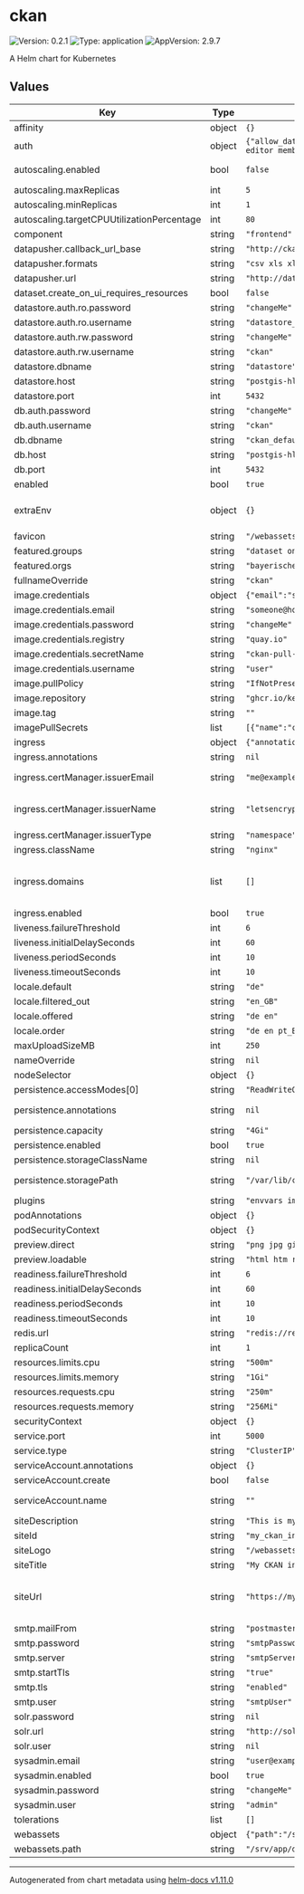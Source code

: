 # ckan

![Version: 0.2.1](https://img.shields.io/badge/Version-0.2.1-informational?style=flat-square) ![Type: application](https://img.shields.io/badge/Type-application-informational?style=flat-square) ![AppVersion: 2.9.7](https://img.shields.io/badge/AppVersion-2.9.7-informational?style=flat-square)

A Helm chart for Kubernetes

## Values

| Key | Type | Default | Description |
|-----|------|---------|-------------|
| affinity | object | `{}` |  |
| auth | object | `{"allow_dataset_collaborators":false,"anon_create_dataset":false,"create_dataset_if_not_in_organization":false,"create_default_api_keys":false,"create_unowned_dataset":false,"create_user_via_api":false,"create_user_via_web":true,"public_activity_stream_detail":true,"public_user_details":true,"roles_that_cascade_to_sub_groups":"admin editor member","user_create_groups":false,"user_create_organizations":false,"user_delete_groups":false,"user_delete_organizations":false}` | CKAN auth settings |
| autoscaling.enabled | bool | `false` | Enable/disable pod autoscaling, if disabled `replicaCount` is used to set number of pods. |
| autoscaling.maxReplicas | int | `5` | Maximum number of replicas |
| autoscaling.minReplicas | int | `1` | Minimum number of replicas |
| autoscaling.targetCPUUtilizationPercentage | int | `80` |  |
| component | string | `"frontend"` |  |
| datapusher.callback_url_base | string | `"http://ckan:5000/"` |  |
| datapusher.formats | string | `"csv xls xlsx tsv application/csv application/vnd.ms-excel application/vnd.openxmlform"` |  |
| datapusher.url | string | `"http://datapusher:8000/"` |  |
| dataset.create_on_ui_requires_resources | bool | `false` |  |
| datastore.auth.ro.password | string | `"changeMe"` |  |
| datastore.auth.ro.username | string | `"datastore_ro"` |  |
| datastore.auth.rw.password | string | `"changeMe"` |  |
| datastore.auth.rw.username | string | `"ckan"` |  |
| datastore.dbname | string | `"datastore"` |  |
| datastore.host | string | `"postgis-hl"` |  |
| datastore.port | int | `5432` |  |
| db.auth.password | string | `"changeMe"` | Database password |
| db.auth.username | string | `"ckan"` | Database username |
| db.dbname | string | `"ckan_default"` | Database name |
| db.host | string | `"postgis-hl"` | Database host |
| db.port | int | `5432` | Database port |
| enabled | bool | `true` |  |
| extraEnv | object | `{}` | Extra environment variables. Values need to be quoted. This can be used to overwrite CKAN settings in production.ini. See [ckanext-envvars](https://github.com/okfn/ckanext-envvars) for variable naming conventions. |
| favicon | string | `"/webassets/images/favicon.ico"` | Path to CKAN favicon |
| featured.groups | string | `"dataset online-application online-service project software method device geoobject"` |  |
| featured.orgs | string | `"bayerische-vermessungsverwaltung lehrstuhl-fur-geoinformatik bayern-innovativ"` |  |
| fullnameOverride | string | `"ckan"` | Override fullname |
| image.credentials | object | `{"email":"someone@host.com","password":"changeMe","registry":"quay.io","secretName":"ckan-pull-sct","username":"user"}` | Create a image pully secret of type kubernetes.io/dockerconfigjson |
| image.credentials.email | string | `"someone@host.com"` | Image registry eMail address |
| image.credentials.password | string | `"changeMe"` | Image registry password |
| image.credentials.registry | string | `"quay.io"` | Image registry |
| image.credentials.secretName | string | `"ckan-pull-sct"` | Name of the image pull secret to create |
| image.credentials.username | string | `"user"` | Image registry username |
| image.pullPolicy | string | `"IfNotPresent"` |  |
| image.repository | string | `"ghcr.io/keitaroinc/ckan"` | Image repository |
| image.tag | string | `""` | Overrides the image tag whose default is the chart appVersion. |
| imagePullSecrets | list | `[{"name":"ckan-pull-sct"}]` | [Image pull secrets](https://kubernetes.io/docs/tasks/configure-pod-container/pull-image-private-registry/) |
| ingress | object | `{"annotations":null,"certManager":{"issuerEmail":"me@example.com","issuerName":"letsencrypt-staging","issuerType":"namespace"},"className":"nginx","domains":[],"enabled":true}` | Ingress configuration |
| ingress.annotations | string | `nil` | Additional Ingress annotations |
| ingress.certManager.issuerEmail | string | `"me@example.com"` | eMail address for ACME registration with Let's Encrypt. Only used for issuerType = namespace. |
| ingress.certManager.issuerName | string | `"letsencrypt-staging"` | Name of the Issuer to use. For certManager.type = namespace `letsencrypt-staging`, `letsencrypt-prod` and `self-signed` are available. |
| ingress.certManager.issuerType | string | `"namespace"` | Type of [cert-manager](https://cert-manager.io/docs/) Issuer: Use either "namespace" or "cluster". |
| ingress.className | string | `"nginx"` | Name of the [IngressClass](https://kubernetes.io/docs/concepts/services-networking/ingress/#ingress-class) to use in Ingress routes. |
| ingress.domains | list | `[]` | List of [FQDNs](https://de.wikipedia.org/wiki/Fully-Qualified_Host_Name) for this Ingress. Note: All FQDNs will be used for Ingress hosts and TLS certificate. The global setting overwrites this setting. Note: The first domain in the list will be used as CKAN serviceRootURL and MQTT host. |
| ingress.enabled | bool | `true` | Enable/disable ingress |
| liveness.failureThreshold | int | `6` | Failure threshold for the liveness probe |
| liveness.initialDelaySeconds | int | `60` | Initial delay for the liveness probe |
| liveness.periodSeconds | int | `10` | Check interval for the liveness probe |
| liveness.timeoutSeconds | int | `10` | Timeout interval for the liveness probe |
| locale.default | string | `"de"` |  |
| locale.filtered_out | string | `"en_GB"` |  |
| locale.offered | string | `"de en"` |  |
| locale.order | string | `"de en pt_BR ja it cs_CZ ca es fr el sv sr sr@latin no sk fi ru de pl nl bg ko_KR hu sa sl lv"` |  |
| maxUploadSizeMB | int | `250` |  |
| nameOverride | string | `nil` | Override name |
| nodeSelector | object | `{}` |  |
| persistence.accessModes[0] | string | `"ReadWriteOnce"` |  |
| persistence.annotations | string | `nil` | Additional annotations for PVCs Set helm.sh/resource-policy: keep to avoid deletion of PVC on helm upgrade/uninstall |
| persistence.capacity | string | `"4Gi"` | Storage [capacity](https://kubernetes.io/docs/concepts/storage/persistent-volumes/#capacity) |
| persistence.enabled | bool | `true` | Enable/disable persistent data storage. |
| persistence.storageClassName | string | `nil` | StorageClass to use, leave empty to use default StorageClass. |
| persistence.storagePath | string | `"/var/lib/ckan"` | Mount path of the CKAN storage. Omit trailing `/`! This option is used for CKAN__STORAGE_PATH env var too! |
| plugins | string | `"envvars image_view text_view recline_view datastore datapusher"` | Enable/disable CKAN plugins/extensions |
| podAnnotations | object | `{}` | Additional pod annotations |
| podSecurityContext | object | `{}` |  |
| preview.direct | string | `"png jpg gif"` |  |
| preview.loadable | string | `"html htm rdf+xml owl+xml xml n3 n-triples turtle plain atom csv tsv rss txt json"` |  |
| readiness.failureThreshold | int | `6` | Failure threshold for the readiness probe |
| readiness.initialDelaySeconds | int | `60` | Inital delay seconds for the readiness probe |
| readiness.periodSeconds | int | `10` | Check interval for the readiness probe |
| readiness.timeoutSeconds | int | `10` | Timeout interval for the readiness probe |
| redis.url | string | `"redis://redis-hl:6379/0"` |  |
| replicaCount | int | `1` | Number of replicas. Only used if autoscaling.enabled = false |
| resources.limits.cpu | string | `"500m"` |  |
| resources.limits.memory | string | `"1Gi"` |  |
| resources.requests.cpu | string | `"250m"` |  |
| resources.requests.memory | string | `"256Mi"` |  |
| securityContext | object | `{}` |  |
| service.port | int | `5000` | Service port for http |
| service.type | string | `"ClusterIP"` | Type of service for http |
| serviceAccount.annotations | object | `{}` | Annotations to add to the service account |
| serviceAccount.create | bool | `false` | Specifies whether a service account should be created |
| serviceAccount.name | string | `""` | The name of the service account to use. If not set and create is true, a name is generated using the fullname template |
| siteDescription | string | `"This is my CKAN instance for stuff."` |  |
| siteId | string | `"my_ckan_instance"` |  |
| siteLogo | string | `"/webassets/images/group_icons/work.svg"` | Path to CKAN site logo image |
| siteTitle | string | `"My CKAN instance"` |  |
| siteUrl | string | `"https://my-ckan.de"` | CKAN site url. This should match a domain name of CKAN specified in global.ingress.domains. https://docs.ckan.org/en/latest/maintaining/configuration.html#ckan-site-url |
| smtp.mailFrom | string | `"postmaster@domain.com"` |  |
| smtp.password | string | `"smtpPassword"` |  |
| smtp.server | string | `"smtpServerURLorIP:port"` |  |
| smtp.startTls | string | `"true"` |  |
| smtp.tls | string | `"enabled"` |  |
| smtp.user | string | `"smtpUser"` |  |
| solr.password | string | `nil` |  |
| solr.url | string | `"http://solr-hl:8983/solr/ckan"` |  |
| solr.user | string | `nil` |  |
| sysadmin.email | string | `"user@example.de"` |  |
| sysadmin.enabled | bool | `true` |  |
| sysadmin.password | string | `"changeMe"` |  |
| sysadmin.user | string | `"admin"` |  |
| tolerations | list | `[]` |  |
| webassets | object | `{"path":"/srv/app/data/webassets"}` | Webassets settings |
| webassets.path | string | `"/srv/app/data/webassets"` | Webassets storage path |

----------------------------------------------
Autogenerated from chart metadata using [helm-docs v1.11.0](https://github.com/norwoodj/helm-docs/releases/v1.11.0)
